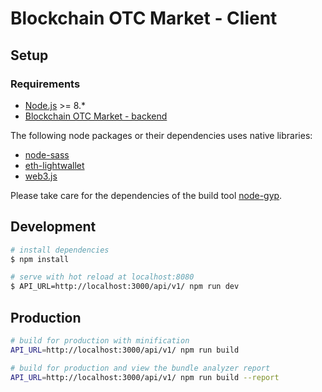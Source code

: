 # Blockchain OTC Market - Client

## Setup

### Requirements

* [Node.js](https://nodejs.org) >= 8.*
* [Blockchain OTC Market - backend](../README.md)

The following node packages or their dependencies uses native libraries:
* [node-sass](https://github.com/sass/node-sass)
* [eth-lightwallet](https://github.com/ConsenSys/eth-lightwallet)
* [web3.js](https://github.com/ethereum/web3.js)

Please take care for the dependencies of the build tool [node-gyp](https://github.com/nodejs/node-gyp).


## Development

``` bash
# install dependencies
$ npm install

# serve with hot reload at localhost:8080
$ API_URL=http://localhost:3000/api/v1/ npm run dev
```

## Production

``` bash
# build for production with minification
API_URL=http://localhost:3000/api/v1/ npm run build

# build for production and view the bundle analyzer report
API_URL=http://localhost:3000/api/v1/ npm run build --report
```
